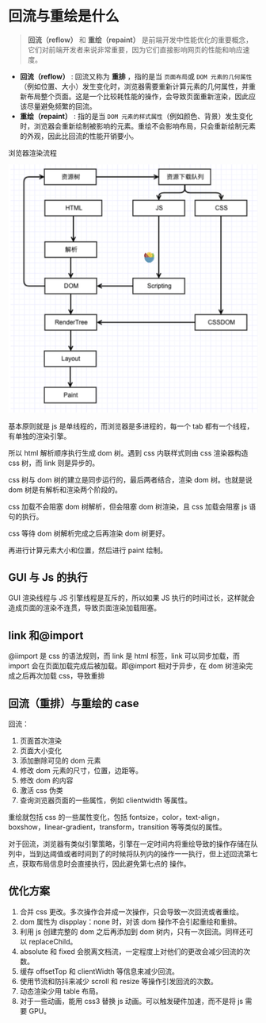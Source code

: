 # 回流与重绘是什么

> **回流（reflow）** 和 **重绘（repaint）** 是前端开发中性能优化的重要概念，它们对前端开发者来说非常重要，因为它们直接影响网页的性能和响应速度。

- **回流（reflow）** : 回流又称为 **重排** ，指的是当 `页面布局`或 `DOM 元素的几何属性`（例如位置、大小）发生变化时，浏览器需要重新计算元素的几何属性，并重新布局整个页面。这是一个比较耗性能的操作，会导致页面重新渲染，因此应该尽量避免频繁的回流。
- **重绘（repaint）** : 指的是当 `DOM 元素的样式属性`（例如颜色、背景）发生变化时，浏览器会重新绘制被影响的元素。重绘不会影响布局，只会重新绘制元素的外观，因此比回流的性能开销要小。

浏览器渲染流程

![1697443439377](image/回流与重绘/1697443439377.png)

基本原则就是 js 是单线程的，而浏览器是多进程的，每一个 tab 都有一个线程，有单独的渲染引擎。

所以 html 解析顺序执行生成 dom 树。遇到 css 内联样式则由 css 渲染器构造 css 树，而 link 则是异步的。

css 树与 dom 树的建立是同步运行的，最后两者结合，渲染 dom 树。也就是说 dom 树是有解析和渲染两个阶段的。

css 加载不会阻塞 dom 树解析，但会阻塞 dom 树渲染，且 css 加载会阻塞 js 语句的执行。

css 等待 dom 树解析完成之后再渲染 dom 树更好。

再进行计算元素大小和位置，然后进行 paint 绘制。

## GUI 与 Js 的执行

GUI 渲染线程与 JS 引擎线程是互斥的，所以如果 JS 执行的时间过长，这样就会造成页面的渲染不连贯，导致页面渲染加载阻塞。

## link 和@import

@iimport 是 css 的语法规则，而 link 是 html 标签，link 可以同步加载，而 import 会在页面加载完成后被加载。即@import 相对于异步，在 dom 树渲染完成之后再次加载 css，导致重排

## 回流（重排）与重绘的 case

回流：

1. 页面首次渲染
2. 页面大小变化
3. 添加删除可见的 dom 元素
4. 修改 dom 元素的尺寸，位置，边距等。
5. 修改 dom 的内容
6. 激活 css 伪类
7. 查询浏览器页面的一些属性，例如 clientwidth 等属性。

重绘就包括 css 的一些属性变化，包括 fontsize，color，text-align，boxshow，linear-gradient，transform，transition 等等类似的属性。

对于回流，浏览器有类似引擎策略，引擎在一定时间内将重绘导致的操作存储在队列中，当到达阈值或者时间到了的时候将队列内的操作一一执行，但上述回流第七点，获取布局信息时会直接执行，因此避免第七点的 操作。

## 优化方案

1. 合并 css 更改。多次操作合并成一次操作，只会导致一次回流或者重绘。
2. dom 属性为 dispplay：none 时，对该 dom 操作不会引起重绘和重排。
3. 利用 js 创建完整的 dom 之后再添加到 dom 树内，只有一次回流。同样还可以 replaceChild。
4. absolute 和 fixed 会脱离文档流，一定程度上对他们的更改会减少回流的次数。
5. 缓存 offsetTop 和 clientWidth 等信息来减少回流。
6. 使用节流和防抖来减少 scroll 和 resize 等操作引发回流的次数。
7. 动态渲染少用 table 布局。
8. 对于一些动画，能用 css3 替换 js 动画。可以触发硬件加速，而不是将 js 需要 GPU。
